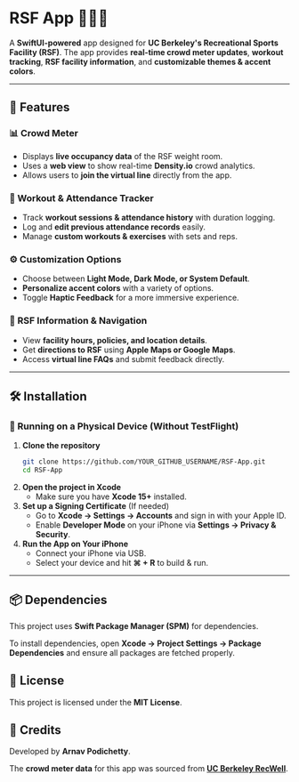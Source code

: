 # **RSF App** 🏋️‍♂️📲  

A **SwiftUI-powered** app designed for **UC Berkeley's Recreational Sports Facility (RSF)**. The app provides **real-time crowd meter updates**, **workout tracking**, **RSF facility information**, and **customizable themes & accent colors**.

---

## **🚀 Features**  

### **📊 Crowd Meter**  
- Displays **live occupancy data** of the RSF weight room.  
- Uses a **web view** to show real-time **Density.io** crowd analytics.  
- Allows users to **join the virtual line** directly from the app.  

### **📅 Workout & Attendance Tracker**  
- Track **workout sessions & attendance history** with duration logging.  
- Log and **edit previous attendance records** easily.  
- Manage **custom workouts & exercises** with sets and reps.  

### **⚙️ Customization Options**  
- Choose between **Light Mode, Dark Mode, or System Default**.  
- **Personalize accent colors** with a variety of options.  
- Toggle **Haptic Feedback** for a more immersive experience.  

### **📍 RSF Information & Navigation**  
- View **facility hours, policies, and location details**.  
- Get **directions to RSF** using **Apple Maps or Google Maps**.  
- Access **virtual line FAQs** and submit feedback directly.  

---

## **🛠 Installation**  

### **📲 Running on a Physical Device (Without TestFlight)**  
1. **Clone the repository**  
   ```sh
   git clone https://github.com/YOUR_GITHUB_USERNAME/RSF-App.git
   cd RSF-App
   ```
2. **Open the project in Xcode**  
   - Make sure you have **Xcode 15+** installed.  
3. **Set up a Signing Certificate** (If needed)  
   - Go to **Xcode → Settings → Accounts** and sign in with your Apple ID.  
   - Enable **Developer Mode** on your iPhone via **Settings → Privacy & Security**.  
4. **Run the App on Your iPhone**  
   - Connect your iPhone via USB.  
   - Select your device and hit **⌘ + R** to build & run.  

---

## **📦 Dependencies**  
This project uses **Swift Package Manager (SPM)** for dependencies.  

To install dependencies, open **Xcode → Project Settings → Package Dependencies** and ensure all packages are fetched properly.


## **📄 License**  
This project is licensed under the **MIT License**.  


## **📝 Credits**  

Developed by **Arnav Podichetty**.  

The **crowd meter data** for this app was sourced from **[UC Berkeley RecWell](https://recwell.berkeley.edu/facilities/recreational-sports-facility-rsf/rsf-weight-room-crowd-meter/)**.
